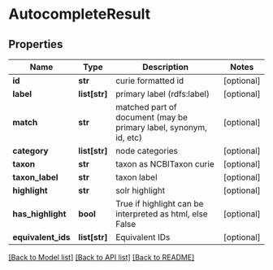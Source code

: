 # AutocompleteResult

## Properties
Name | Type | Description | Notes
------------ | ------------- | ------------- | -------------
**id** | **str** | curie formatted id | [optional] 
**label** | **list[str]** | primary label (rdfs:label) | [optional] 
**match** | **str** | matched part of document (may be primary label, synonym, id, etc) | [optional] 
**category** | **list[str]** | node categories | [optional] 
**taxon** | **str** | taxon as NCBITaxon curie | [optional] 
**taxon_label** | **str** | taxon label | [optional] 
**highlight** | **str** | solr highlight | [optional] 
**has_highlight** | **bool** | True if highlight can be interpreted as html, else False | [optional] 
**equivalent_ids** | **list[str]** | Equivalent IDs | [optional] 

[[Back to Model list]](../README.md#documentation-for-models) [[Back to API list]](../README.md#documentation-for-api-endpoints) [[Back to README]](../README.md)

